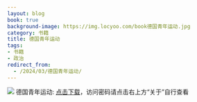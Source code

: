 ```yaml
---
layout: blog
book: true
background-image: https://img.locyoo.com/book德国青年运动.jpg
category: 书籍
title: 德国青年运动
tags:
- 书籍
- 政治
redirect_from:
  - /2024/03/德国青年运动/
---
```

![](https://img.locyoo.com/book德国青年运动.jpg)
德国青年运动: <a name = "ref1" href="https://url18.ctfile.com/f/50983618-1269463339-bb828c?p=3619">点击下载</a>，访问密码请点击右上方“关于”自行查看
